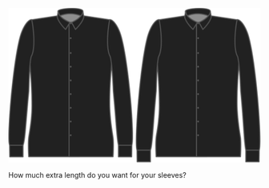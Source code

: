 ![Longitud extra de manga](sleevelengthbonus.svg)

How much extra length do you want for your sleeves?
